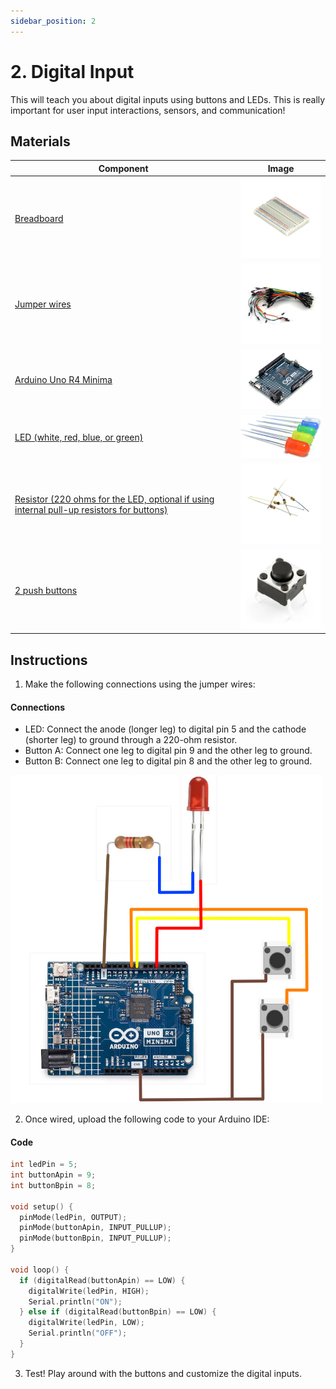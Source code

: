 ```yaml
---
sidebar_position: 2
---
```

# 2. Digital Input
This will teach you about digital inputs using buttons and LEDs. This is really important for user input interactions, sensors, and communication!

## Materials
| Component                                   | Image                                                         |
|---------------------------------------------|---------------------------------------------------------------|
| [Breadboard](https://www.canadarobotix.com/products/160)                                  | <img src="/img/docs/UNO-R4-Starter-Kit/breadboard.webp" width="200" />|
| [Jumper wires](https://www.canadarobotix.com/products/922)                                | <img src="/img/docs/UNO-R4-Starter-Kit/jumper-wires.webp" width="200"  />|
| [Arduino Uno R4 Minima](https://www.canadarobotix.com/collections/featured-1/products/3060)| <img src="/img/docs/UNO-R4-Starter-Kit/arduino-r4-minima.webp" width="200" />|
| [LED (white, red, blue, or green)](https://www.canadarobotix.com/products/1282)            | <img src="/img/docs/UNO-R4-Starter-Kit/LED.jpg" width="200"/>|
| [Resistor (220 ohms for the LED, optional if using internal pull-up resistors for buttons)](https://www.canadarobotix.com/products/5138) | <img src="/img/docs/UNO-R4-Starter-Kit/resistors.webp" width="200"/>              |
| [2 push buttons](https://www.canadarobotix.com/products/545)                              | <img src="/img/docs/UNO-R4-Starter-Kit/push-button.webp" width="200"  />|

## Instructions
1. Make the following connections using the jumper wires:
#### Connections
- LED: Connect the anode (longer leg) to digital pin 5 and the cathode (shorter leg) to ground through a 220-ohm resistor.
- Button A: Connect one leg to digital pin 9 and the other leg to ground.
- Button B: Connect one leg to digital pin 8 and the other leg to ground.
<img src="/img/docs/UNO-R4-Starter-Kit/Digital-Input/Digital-Input.png" width="500"  />

2. Once wired, upload the following code to your Arduino IDE:
#### Code
```cpp
int ledPin = 5;
int buttonApin = 9;
int buttonBpin = 8;

void setup() {
  pinMode(ledPin, OUTPUT);
  pinMode(buttonApin, INPUT_PULLUP);  
  pinMode(buttonBpin, INPUT_PULLUP);  
}

void loop() {
  if (digitalRead(buttonApin) == LOW) {
    digitalWrite(ledPin, HIGH);
    Serial.println("ON");
  } else if (digitalRead(buttonBpin) == LOW) {
    digitalWrite(ledPin, LOW);
    Serial.println("OFF");
  }
}
```
3. Test! Play around with the buttons and customize the digital inputs.

